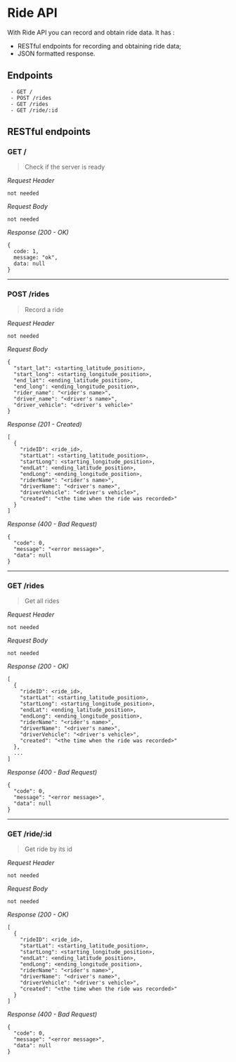# Ride API
With Ride API you can record and obtain ride data. It has : 
* RESTful endpoints for recording and obtaining ride data;
* JSON formatted response.

## Endpoints
```
 - GET /
 - POST /rides
 - GET /rides
 - GET /ride/:id
```

## RESTful endpoints
### GET /

> Check if the server is ready

_Request Header_
```
not needed
```

_Request Body_
```
not needed
```

_Response (200 - OK)_
```
{
  code: 1,
  message: "ok",
  data: null
}
```
---
### POST /rides
> Record a ride

_Request Header_
```
not needed
```

_Request Body_
```
{
  "start_lat": <starting_latitude_position>,
  "start_long": <starting_longitude_position>,
  "end_lat": <ending_latitude_position>,
  "end_long": <ending_longitude_position>,
  "rider_name": "<rider's name>",
  "driver_name": "<driver's name>",
  "driver_vehicle": "<driver's vehicle>"
}
```

_Response (201 - Created)_
```
[
  {
    "rideID": <ride_id>,
    "startLat": <starting_latitude_position>,
    "startLong": <starting_longitude_position>,
    "endLat": <ending_latitude_position>,
    "endLong": <ending_longitude_position>,
    "riderName": "<rider's name>",
    "driverName": "<driver's name>",
    "driverVehicle": "<driver's vehicle>",
    "created": "<the time when the ride was recorded>"
  }
]
```

_Response (400 - Bad Request)_
```
{
  "code": 0,
  "message": "<error message>",
  "data": null
}
```
---
### GET /rides

> Get all rides

_Request Header_
```
not needed
```

_Request Body_
```
not needed
```

_Response (200 - OK)_
```
[
  {
    "rideID": <ride_id>,
    "startLat": <starting_latitude_position>,
    "startLong": <starting_longitude_position>,
    "endLat": <ending_latitude_position>,
    "endLong": <ending_longitude_position>,
    "riderName": "<rider's name>",
    "driverName": "<driver's name>",
    "driverVehicle": "<driver's vehicle>",
    "created": "<the time when the ride was recorded>"
  },
  ...
]
```

_Response (400 - Bad Request)_
```
{
  "code": 0,
  "message": "<error message>",
  "data": null
}
```
---
### GET /ride/:id

> Get ride by its id

_Request Header_
```
not needed
```

_Request Body_
```
not needed
```

_Response (200 - OK)_
```
[
  {
    "rideID": <ride_id>,
    "startLat": <starting_latitude_position>,
    "startLong": <starting_longitude_position>,
    "endLat": <ending_latitude_position>,
    "endLong": <ending_longitude_position>,
    "riderName": "<rider's name>",
    "driverName": "<driver's name>",
    "driverVehicle": "<driver's vehicle>",
    "created": "<the time when the ride was recorded>"
  }
]
```

_Response (400 - Bad Request)_
```
{
  "code": 0,
  "message": "<error message>",
  "data": null
}
```